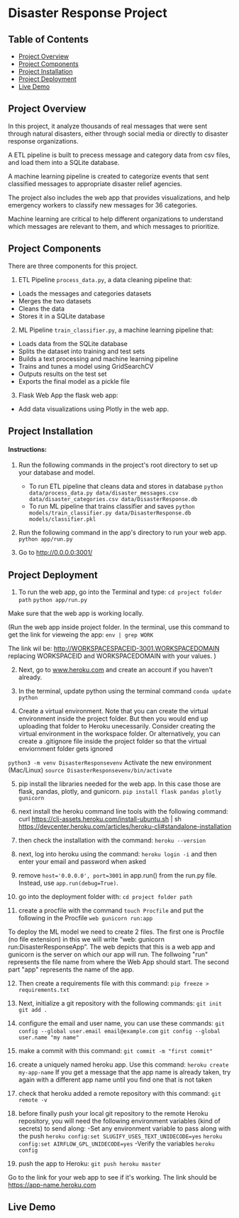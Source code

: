 # Disaster Response Project

## Table of Contents

- [Project Overview](#Project-Overview)
- [Project Components](#Project-Components)
- [Project Installation](#Project-Installation)
- [Project Deployment](#Project-Deployment)
- [Live Demo](#Live-Demo)

## Project Overview

In this project, it analyze thousands of real messages that were sent through natural disasters, either through social media or directly to disaster response organizations.

A ETL pipeline is built to precess message and category data from csv files, and load them into a SQLite database.

A machine learning pipeline is created to categorize events that sent classified messages to appropriate disaster relief agencies.

The project also includes the web app  that provides visualizations, and help emergency workers to classify new messages for 36 categories. 

Machine learning are critical to help different organizations to understand which messages are relevant to them, and which messages to prioritize.

## Project Components
There are three components for this project.

1. ETL Pipeline
`process_data.py`, a data cleaning pipeline that:
- Loads the messages and categories datasets
- Merges the two datasets
- Cleans the data
- Stores it in a SQLite database

2. ML Pipeline
`train_classifier.py`, a machine learning pipeline that:
- Loads data from the SQLite database
- Splits the dataset into training and test sets
- Builds a text processing and machine learning pipeline
- Trains and tunes a model using GridSearchCV
- Outputs results on the test set
- Exports the final model as a pickle file

3. Flask Web App
the flask web app:
- Add data visualizations using Plotly in the web app. 

## Project Installation
#### Instructions:
1. Run the following commands in the project's root directory to set up your database and model.

    - To run ETL pipeline that cleans data and stores in database
        `python data/process_data.py data/disaster_messages.csv data/disaster_categories.csv data/DisasterResponse.db`
    - To run ML pipeline that trains classifier and saves
        `python models/train_classifier.py data/DisasterResponse.db models/classifier.pkl`

2. Run the following command in the app's directory to run your web app.
    `python app/run.py`

3. Go to http://0.0.0.0:3001/

## Project Deployment
1. To run the web app, go into the Terminal and type:
`cd project folder path`
`python app/run.py`

Make sure that the web app is working locally.

(Run the web app inside project folder. In the terminal, use this command to get the link for vieweing the app:
`env | grep WORK`

The link wil be:
http://WORKSPACESPACEID-3001.WORKSPACEDOMAIN replacing WORKSPACEID and WORKSPACEDOMAIN with your values.
)

2. Next, go to www.heroku.com and create an account if you haven't already.

3. In the terminal, update python using the terminal command `conda update python`

4. Create a virtual environment. Note that you can create the virtual environment inside the project folder. But then you would end up uploading that folder to Heroku unecessarily. Consider creating the virtual environment in the workspace folder. Or alternatively, you can create a .gitignore file inside the project folder so that the virtual enviornment folder gets ignored

`python3 -m venv DisasterResponsevenv`
Activate the new environment (Mac/Linux)
`source DisasterResponsevenv/bin/activate`

5. pip install the libraries needed for the web app. In this case those are flask, pandas, plotly, and gunicorn. 
`pip install flask pandas plotly gunicorn`

6. next install the heroku command line tools with the following command:
curl https://cli-assets.heroku.com/install-ubuntu.sh | sh
https://devcenter.heroku.com/articles/heroku-cli#standalone-installation

7. then check the installation with the command:
`heroku --version`

8. next, log into heroku using the command:
`heroku login -i`
and then enter your email and password when asked

9. remove `host='0.0.0.0', port=3001` in app.run() from the run.py file. Instead, use `app.run(debug=True)`.

10. go into the deployment folder with:
`cd project folder path`

11. create a procfile with the command
`touch Procfile`
and put the following in the Procfile
`web gunicorn run:app`

To deploy the ML model we need to create 2 files. The first one is Procfile (no file extension) in this we will write “web: gunicorn run:DisasterResponseApp”. The web depicts that this is a web app and gunicorn is the server on which our app will run. The follwoing "run" represents the file name from where the Web App should start. The second part "app" represents the name of the app.


12. Then create a requirements file with this command:
`pip freeze > requirements.txt`

13. Next, initialize a git repository with the following commands:
`git init`
`git add .`

14. configure the email and user name, you can use these commands:
`git config --global user.email email@example.com`
`git config --global user.name "my name"`

15. make a commit with this command:
`git commit -m "first commit"`

16. create a uniquely named heroku app. Use this command:
`heroku create my-app-name`
If you get a message that the app name is already taken, try again with a different app name until you find one that is not taken

17. check that heroku added a remote repository with this command:
`git remote -v`

18. before finally push your local git repository to the remote Heroku repository, you will need the following environment variables (kind of secrets) to send along:
-Set any environment variable to pass along with the push
`heroku config:set SLUGIFY_USES_TEXT_UNIDECODE=yes`
`heroku config:set AIRFLOW_GPL_UNIDECODE=yes`
-Verify the variables
`heroku config`

19. push the app to Heroku:
`git push heroku master`

Go to the link for your web app to see if it's working. The link should be https://app-name.heroku.com

## Live Demo

